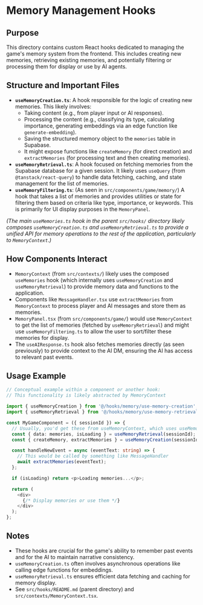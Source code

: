 # Memory Management Hooks

## Purpose

This directory contains custom React hooks dedicated to managing the game's memory system from the frontend. This includes creating new memories, retrieving existing memories, and potentially filtering or processing them for display or use by AI agents.

## Structure and Important Files

- **`useMemoryCreation.ts`**: A hook responsible for the logic of creating new memories. This likely involves:
    - Taking content (e.g., from player input or AI responses).
    - Processing the content (e.g., classifying its type, calculating importance, generating embeddings via an edge function like `generate-embedding`).
    - Saving the structured memory object to the `memories` table in Supabase.
    - It might expose functions like `createMemory` (for direct creation) and `extractMemories` (for processing text and then creating memories).
- **`useMemoryRetrieval.ts`**: A hook focused on fetching memories from the Supabase database for a given session. It likely uses `useQuery` (from `@tanstack/react-query`) to handle data fetching, caching, and state management for the list of memories.
- **`useMemoryFiltering.ts`**: (As seen in `src/components/game/memory/`) A hook that takes a list of memories and provides utilities or state for filtering them based on criteria like type, importance, or keywords. This is primarily for UI display purposes in the `MemoryPanel`.

*(The main `useMemories.ts` hook in the parent `src/hooks/` directory likely composes `useMemoryCreation.ts` and `useMemoryRetrieval.ts` to provide a unified API for memory operations to the rest of the application, particularly to `MemoryContext`.)*

## How Components Interact

- `MemoryContext` (from `src/contexts/`) likely uses the composed `useMemories` hook (which internally uses `useMemoryCreation` and `useMemoryRetrieval`) to provide memory data and functions to the application.
- Components like `MessageHandler.tsx` use `extractMemories` from `MemoryContext` to process player and AI messages and store them as memories.
- `MemoryPanel.tsx` (from `src/components/game/`) would use `MemoryContext` to get the list of memories (fetched by `useMemoryRetrieval`) and might use `useMemoryFiltering.ts` to allow the user to sort/filter these memories for display.
- The `useAIResponse.ts` hook also fetches memories directly (as seen previously) to provide context to the AI DM, ensuring the AI has access to relevant past events.

## Usage Example

```typescript
// Conceptual example within a component or another hook:
// This functionality is likely abstracted by MemoryContext

import { useMemoryCreation } from '@/hooks/memory/use-memory-creation'; // Direct use is less common
import { useMemoryRetrieval } from '@/hooks/memory/use-memory-retrieval'; // Direct use is less common

const MyGameComponent = ({ sessionId }) => {
  // Usually, you'd get these from useMemoryContext, which uses useMemories internally
  const { data: memories, isLoading } = useMemoryRetrieval(sessionId); 
  const { createMemory, extractMemories } = useMemoryCreation(sessionId);

  const handleNewEvent = async (eventText: string) => {
    // This would be called by something like MessageHandler
    await extractMemories(eventText); 
  };

  if (isLoading) return <p>Loading memories...</p>;

  return (
    <div>
      {/* Display memories or use them */}
    </div>
  );
};
```

## Notes

- These hooks are crucial for the game's ability to remember past events and for the AI to maintain narrative consistency.
- `useMemoryCreation.ts` often involves asynchronous operations like calling edge functions for embeddings.
- `useMemoryRetrieval.ts` ensures efficient data fetching and caching for memory display.
- See `src/hooks/README.md` (parent directory) and `src/contexts/MemoryContext.tsx`.
